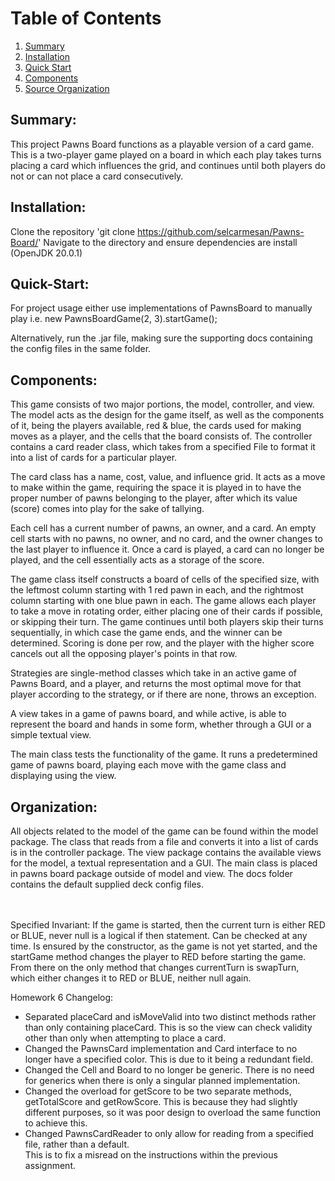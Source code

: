 # Table of Contents
1. [Summary](#Summary)
2. [Installation](#Installation)
3. [Quick Start](#Quick-Start)
4. [Components](#Components)
5. [Source Organization](#Organization)


## Summary:
This project Pawns Board functions as a playable version of a card game.  This is a
two-player game played on a board in which each play takes turns placing a card which influences the
grid, and continues until both players do not or can not place a card consecutively.

## Installation:
Clone the repository 'git clone https://github.com/selcarmesan/Pawns-Board/'
Navigate to the directory and ensure dependencies are install (OpenJDK 20.0.1)

## Quick-Start:
For project usage either use implementations of PawnsBoard to manually play
i.e. new PawnsBoardGame(2, 3).startGame();

Alternatively, run the .jar file, making sure the supporting docs containing the config files in 
the same folder.

## Components:
This game consists of two major portions, the model, controller, and view.  The model acts as the
design for the game itself, as well as the components of it, being the players available,
red & blue, the cards used for making moves as a player, and the cells that the board consists of.
The controller contains a card reader class, which takes from a specified File to format it into
a list of cards for a particular player.

The card class has a name, cost, value, and influence grid.  It acts as a move to make
within the game, requiring the space it is played in to have the proper number of pawns belonging
to the player, after which its value (score) comes into play for the sake of tallying.

Each cell has a current number of pawns, an owner, and a card.  An empty cell starts with no pawns,
no owner, and no card, and the owner changes to the last player to influence it.  Once a card is
played, a card can no longer be played, and the cell essentially acts as a storage of the score.

The game class itself constructs a board of cells of the specified size, with the leftmost column
starting with 1 red pawn in each, and the rightmost column starting with one blue pawn in each.
The game allows each player to take a move in rotating order, either placing one of their cards
if possible, or skipping their turn.  The game continues until both players skip their turns
sequentially, in which case the game ends, and the winner can be determined.  Scoring is done
per row, and the player with the higher score cancels out all the opposing player's points
in that row.

Strategies are single-method classes which take in an active game of Pawns Board, and a player, and
returns the most optimal move for that player according to the strategy, or if there are none, 
throws an exception.

A view takes in a game of pawns board, and while active, is able to represent the board and hands
in some form, whether through a GUI or a simple textual view.

The main class tests the functionality of the game. It runs a predetermined game of pawns board,
playing each move with the game class and displaying using the view.

## Organization:
All objects related to the model of the game can be found within the model package.
The class that reads from a file and converts it into a list of cards is in the controller package.
The view package contains the available views for the model, a textual representation and a GUI.
The main class is placed in pawns board package outside of model and view.
The docs folder contains the default supplied deck config files.

\
\
Specified Invariant:
If the game is started, then the current turn is either RED or BLUE, never null
is a logical if then statement.  Can be checked at any time.  Is ensured by the constructor,
as the game is not yet started, and the startGame method changes the player to RED before
starting the game.  From there on the only method that changes currentTurn is swapTurn, which
either changes it to RED or BLUE, neither null again.

Homework 6 Changelog:

- Separated placeCard and isMoveValid into two distinct methods rather than only containing 
placeCard.  This is so the view can check validity other than only when attempting to place a card.
- Changed the PawnsCard implementation and Card interface to no longer have a specified color.
This is due to it being a redundant field.
- Changed the Cell and Board to no longer be generic.  There is no need for generics when there is 
only a singular planned implementation.
- Changed the overload for getScore to be two separate methods, getTotalScore and getRowScore.
This is because they had slightly different purposes, so it was poor design to overload the same 
function to achieve this.
- Changed PawnsCardReader to only allow for reading from a specified file, rather than a default.  
This is to fix a misread on the instructions within the previous assignment.